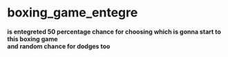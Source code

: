 # boxing_game_entegre
**is entegreted 50 percentage chance for choosing which is gonna start to this boxing game** <br>
**and random chance for dodges too**
